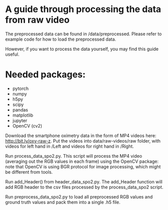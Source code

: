 # A guide through processing the data from raw video

The preprocessed data can be found in /data/preprocessed. Please refer to example code for how to load the preprocessed data.

However, if you want to process the data yourself, you may find this guide useful.

# Needed packages: 
* pytorch
* numpy
* h5py
* scipy
* pandas
* matplotlib
* jupyter
* OpenCV (cv2)

Download the smartphone oximetry data in the form of MP4 videos here: http://bit.ly/oxy-raw-z. Put the videos into data/raw-videos/raw folder, with videos for left hand in /Left and videos for right hand in /Right.

Run process_data_spo2.py. This script will process the MP4 video (averaging out the RGB values in each frame) using the OpenCV package: note that OpenCV is using BGR protocol for image processing, which might be different from tools.

Run add_Header() from header_data_spo2.py. The add_Header function will add RGB header to the csv files processed by the process_data_spo2 script.

Run preprocess_data_spo2.py to load all preprocessed RGB values and ground truth values and pack them into a single .h5 file.
